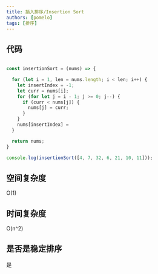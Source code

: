 ```yaml
---
title: 插入排序/Insertion Sort
authors: [pomelo]
tags: [排序]
---
```


## 代码

```javascript

const insertionSort = (nums) => {

  for (let i = 1, len = nums.length; i < len; i++) {
    let insertIndex = -1;
    let curr = nums[i];
    for (for let j = i - 1; j >= 0; j--) {
      if (curr < nums[j]) {
        nums[j] = curr;
      }
    }
    nums[insertIndex] = 
  }

  return nums;
}

console.log(insertionSort([4, 7, 32, 6, 21, 10, 11]));

```

## 空间复杂度
O(1)

## 时间复杂度
O(n^2)

## 是否是稳定排序
是
